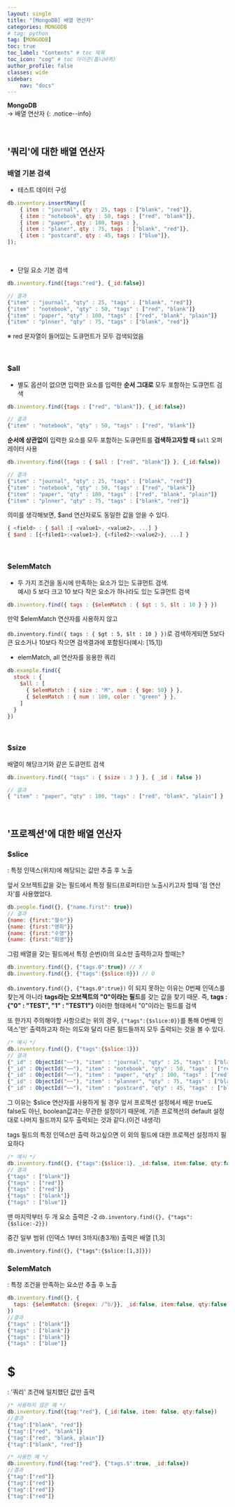 ```yaml
---
layout: single
title: "[MongoDB] 배열 연산자"
categories: MONGODB
# tag: python
tag: [MONGODB]
toc: true
toc_label: "Contents" # toc 제목
toc_icon: "cog" # toc 아이콘(톱니바퀴)
author_profile: false
classes: wide
sidebar:
    nav: "docs"
---
```




**MongoDB**
<br> → 배열 연산자
{: .notice--info}

<br>



## '쿼리'에 대한 배열 연산자

### 배열 기본 검색

- 테스트 데이터 구성

```javascript
db.inventory.insertMany([
	{ item : "journal", qty : 25, tags : ["blank", "red"]},
	{ item : "notebook", qty : 50, tags : ["red", "blank"]},
	{ item : "paper", qty : 100, tags : },
	{ item : "planer", qty : 75, tags : ["blank", "red"]},
	{ item : "postcard", qty : 45, tags : ["blue"]},
]);
```

<br>

- 단일 요소 기본 검색

```javascript
db.inventory.find({tags:"red"}, {_id:false})

// 결과
{"item" : "journal", "qty" : 25, "tags" : ["blank", "red"]}
{"item" : "notebook", "qty" : 50, "tags" : ["red", "blank"]}
{"item" : "paper", "qty" : 100, "tags" : ["red", "blank", "plain"]}
{"item" : "plnner", "qty" : 75, "tags" : ["blank", "red"]}
```

※ red 문자열이 들어있는 도큐먼트가 모두 검색되었음

<br>

### $all

- 별도 옵션이 없으면 입력한 요소를 입력한 **순서 그대로** 모두 포함하는 도큐먼트 검색

```javascript
db.inventory.find({tags : ["red", "blank"]}, {_id:false})

// 결과
{"item" : "notebook", "qty" : 50, "tags" : ["red", "blank"]}
```

**순서에 상관없이** 입력한 요소를 모두 포함하는 도큐먼트를 **검색하고자할 때** `$all` 오퍼레이터 사용

```javascript
db.inventory.find({tags : { $all : ["red", "blank"]} }, {_id:false})

// 결과
{"item" : "journal", "qty" : 25, "tags" : ["blank", "red"]}
{"item" : "notebook", "qty" : 50, "tags" : ["red", "blank"]}
{"item" : "paper", "qty" : 100, "tags" : ["red", "blank", "plain"]}
{"item" : "plnner", "qty" : 75, "tags" : ["blank", "red"]}
```

의미를 생각해보면, $and 연산자로도 동일한 값을 얻을 수 있다.

```javascript
{ <field> : { $all :[ <value1>, <value2>, ...] }
{ $and : [{<filed1>:<value1>}, {<filed2>:<value2>}, ...] }
```

<br>

### $elemMatch

- 두 가지 조건을 동시에 만족하는 요소가 있는 도큐먼트 검색.  
  예시) 5 보다 크고 10 보다 작은 요소가 하나라도 있는 도큐먼트 검색

```javascript
db.inventory.find({ tags : {$elemMatch : { $gt : 5, $lt : 10 } } })
```

만약 $elemMatch 연산자를 사용하지 않고

`db.inventory.find({ tags : { $gt : 5, $lt : 10 } })`로 검색하게되면 5보다 큰 요소거나 10보다 작으면 검색결과에 포함된다(예시: [15,1])



- elemMatch, all 연산자를 응용한 쿼리

```javascript
db.example.find({
  stock : {
    $all : [
      { $elemMatch : { size : "M", num : { $ge: 50} } },
      { $elemMatch : { num : 100, color : "green" } },
    ]
  }
})
```

<br>

### $size

배열이 해당크기와 같은 도큐먼트 검색

```javascript
db.inventory.find({ "tags" : { $size : 3 } }, { _id : false })

// 결과
{ "item" : "paper", "qty" : 100, "tags" : ["red", "blank", "plain"] }
```

<br>

## '프로젝션'에 대한 배열 연산자

### $slice

: 특정 인덱스(위치)에 해당되는 값만 추출 후 노출

앞서 오브젝트값을 갖는 필드에서 특정 필드(프로퍼티)만 노출시키고자 할때 '점 연산자'를 사용했었다.

```javascript
db.people.find({}, {"name.first": true})
// 결과
{name: {first:"철수"}}
{name: {first:"영희"}}
{name: {first:"수영"}}
{name: {first:"희영"}}
```

그럼 배열을 갖는 필드에서 특정 순번(0)의 요소만 출력하고자 할때는?

```javascript
db.inventory.find({}, {"tags.0":true}) // X
db.inventory.find({}, {"tags":{$slice:0}}) // O
```

`db.inventory.find({}, {"tags.0":true})` 이 되지 못하는 이유는 0번째 인덱스를 찾는게 아니라 **tags라는 오브젝트의 "0"이라는 필드**를 갖는 값을 찾기 때문. 
즉, **tags : {"0" : "TEST", "1" : "TEST1"}** 이러한 형태에서 "0"이라는 필드를 검색

또 한가지 주의해야할 사항으로는 위의 경우, `{"tags":{$slice:0}}`를 통해 0번째 인덱스'만' 출력하고자 하는 의도와 달리 다른 필드들까지 모두 출력되는 것을 볼 수 있다. 

```javascript
/* 예시 */
db.inventory.find({}, {"tags":{$slice:1}})
// 결과
{"_id" : ObjectId("~~"), "item" : "journal", "qty" : 25, "tags" : ["blank"]}
{"_id" : ObjectId("~~"), "item" : "notebook", "qty" : 50, "tags" : ["red"]}
{"_id" : ObjectId("~~"), "item" : "paper", "qty" : 100, "tags" : ["red"]}
{"_id" : ObjectId("~~"), "item" : "planner", "qty" : 75, "tags" : ["blank"]}
{"_id" : ObjectId("~~"), "item" : "postcard", "qty" : 45, "tags" : ["blue"]}
```

그 이유는 $slice 연산자를 사용하게 될 경우 앞서 프로젝션 설정에서 배운 true도 false도 아닌, boolean값과는 무관한 설정이기 때문에, 기존 프로젝션의 default 설정대로 나머지 필드까지 모두 출력되는 것과 같다.(이건 내생각)

tags 필드의 특정 인덱스만 출력 하고싶으면 이 외의 필드에 대한 프로젝션 설정까지 필요하다

```javascript
/* 예시 */
db.inventory.find({}, {"tags":{$slice:1}, _id:false, item:false, qty:false})
// 결과
{"tags" : ["blank"]}
{"tags" : ["red"]}
{"tags" : ["red"]}
{"tags" : ["blank"]}
{"tags" : ["blue"]}
```

맨 마지막부터 두 개 요소 출력은 -2
`db.inventory.find({}, {"tags":{$slice:-2}})`

중간 일부 범위 (인덱스 1부터 3까지(총3개)) 출력은 배열 [1,3]

`db.inventory.find({}, {"tags":{$slice:[1,3]}})`



### $elemMatch

: 특정 조건을 만족하는 요소만 추출 후 노출

```javascript
db.inventory.find({}, { 
  tags: {$elemMatch: {$regex: /^b/}}, _id:false, item:false, qty:false
})
//결과
{"tags" : ["blank"]}
{"tags" : ["blank"]}
{"tags" : ["blank"]}
{"tags" : ["blue"]}
```



# $

: '쿼리' 조건에 일치했던 값만 출력

```javascript
/* 사용하지 않은 예 */
db.inventory.find({tag:"red"}, {_id:false, item: false, qty:false})
//결과
{"tag":["blank", "red"]}
{"tag":["red", "blank"]}
{"tag":["red", "blank, plain"]}
{"tag":["blank", "red"]}

/* 사용한 예 */
db.inventory.find({tag:"red"}, {"tags.$":true, _id:false})
//결과
{"tag":["red"]}
{"tag":["red"]}
{"tag":["red"]}
{"tag":["red"]}
```





